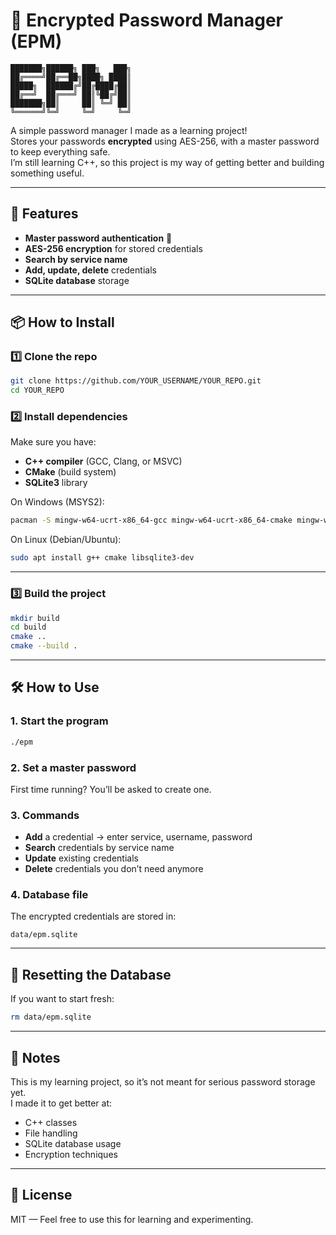 # 🔐 Encrypted Password Manager (EPM)

```
███████╗██████╗ ███╗   ███╗
██╔════╝██╔══██╗████╗ ████║
█████╗  ██████╔╝██╔████╔██║
██╔══╝  ██╔═══╝ ██║╚██╔╝██║
███████╗██║     ██║ ╚═╝ ██║
╚══════╝╚═╝     ╚═╝     ╚═╝
```

A simple password manager I made as a learning project!  
Stores your passwords **encrypted** using AES-256, with a master password to keep everything safe.  
I’m still learning C++, so this project is my way of getting better and building something useful.

---

## 🚀 Features
- **Master password authentication** 🔑  
- **AES-256 encryption** for stored credentials  
- **Search by service name**  
- **Add, update, delete** credentials  
- **SQLite database** storage  

---

## 📦 How to Install

### 1️⃣ Clone the repo
```bash
git clone https://github.com/YOUR_USERNAME/YOUR_REPO.git
cd YOUR_REPO
```

### 2️⃣ Install dependencies
Make sure you have:
- **C++ compiler** (GCC, Clang, or MSVC)  
- **CMake** (build system)  
- **SQLite3** library  

On Windows (MSYS2):
```bash
pacman -S mingw-w64-ucrt-x86_64-gcc mingw-w64-ucrt-x86_64-cmake mingw-w64-ucrt-x86_64-sqlite3
```

On Linux (Debian/Ubuntu):
```bash
sudo apt install g++ cmake libsqlite3-dev
```

---

### 3️⃣ Build the project
```bash
mkdir build
cd build
cmake ..
cmake --build .
```

---

## 🛠 How to Use

### 1. Start the program
```bash
./epm
```

### 2. Set a master password  
First time running? You’ll be asked to create one.

### 3. Commands
- **Add** a credential → enter service, username, password  
- **Search** credentials by service name  
- **Update** existing credentials  
- **Delete** credentials you don’t need anymore  

### 4. Database file
The encrypted credentials are stored in:
```
data/epm.sqlite
```

---

## 🧹 Resetting the Database
If you want to start fresh:
```bash
rm data/epm.sqlite
```

---

## 📝 Notes
This is my learning project, so it’s not meant for serious password storage yet.  
I made it to get better at:
- C++ classes  
- File handling  
- SQLite database usage  
- Encryption techniques  

---

## 📄 License
MIT — Feel free to use this for learning and experimenting.
